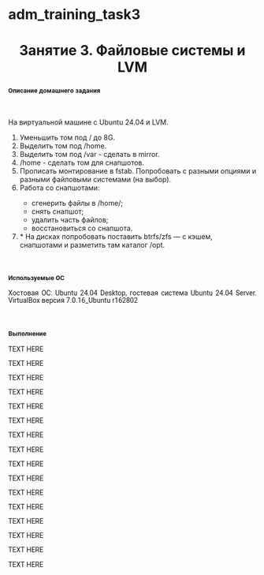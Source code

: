# adm_training_task3
<h1 align="center">Занятие 3. Файловые системы и LVM</h1>
<h3 class="western"><a name="_heading=h.h6i87lkp3f19"></a> <span style="font-family: Roboto, serif;"><span style="font-size: small;">Описание домашнего задания</span></span></h3>
<p>&nbsp;</p>
<p><span style="font-weight: 400;">На виртуальной машине с Ubuntu 24.04 и LVM.</span></p>
<ol>
<li style="font-weight: 400;"><span style="font-weight: 400;">Уменьшить том под / до 8G.</span></li>
<li style="font-weight: 400;"><span style="font-weight: 400;">Выделить том под /home.</span></li>
<li style="font-weight: 400;"><span style="font-weight: 400;">Выделить том под /var - сделать в mirror.</span></li>
<li style="font-weight: 400;"><span style="font-weight: 400;">/home - сделать том для снапшотов.</span></li>
<li style="font-weight: 400;"><span style="font-weight: 400;">Прописать монтирование в fstab. Попробовать с разными опциями и разными файловыми системами (на выбор).</span></li>
<li style="font-weight: 400;"><span style="font-weight: 400;">Работа со снапшотами:</span></li>
<ul>
<li>сгенерить файлы в /home/;</span></li>
<li>снять снапшот;</span></li>
<li>удалить часть файлов;</span></li>
<li>восстановиться со снапшота.</span></li>
</ul>
<li style="font-weight: 400;"><span style="font-weight: 400;">* На дисках попробовать поставить btrfs/zfs &mdash; с кэшем, снапшотами и разметить там каталог /opt.</span></li>
</ol>
<p style="line-height: 100%; margin-bottom: 0cm;">&nbsp;</p>
<h3 class="western"><a name="_heading=h.df570rpzx1qg"></a><span style="font-family: Roboto, serif;"><span style="font-size: small;">Используемые ОС</span></span></h3>
<p style="line-height: 108%; margin-bottom: 0.28cm;" align="justify"><span style="font-family: Roboto, serif;">Хостовая ОС: Ubuntu 24.04 Desktop, гостевая система Ubuntu 24.04 Server. VirtualBox версия 7.0.16_Ubuntu r162802</span></span></p>
<p style="line-height: 108%; margin-bottom: 0.28cm;" align="justify">&nbsp;</p>
<h3 class="western"><span style="font-family: Roboto, serif;"><span style="font-size: small;">Выполнение</span></span></h3>
<p style="line-height: 108%; margin-bottom: 0.28cm;" align="justify"><span style="font-family: Roboto, serif;">TEXT HERE</span></span></p>
<p style="line-height: 108%; margin-bottom: 0.28cm;" align="justify"><span style="font-family: Roboto, serif;">TEXT HERE</span></span></p>
<p style="line-height: 108%; margin-bottom: 0.28cm;" align="justify"><span style="font-family: Roboto, serif;">TEXT HERE</span></span></p>
<p style="line-height: 108%; margin-bottom: 0.28cm;" align="justify"><span style="font-family: Roboto, serif;">TEXT HERE</span></span></p>
<p style="line-height: 108%; margin-bottom: 0.28cm;" align="justify"><span style="font-family: Roboto, serif;">TEXT HERE</span></span></p>
<p style="line-height: 108%; margin-bottom: 0.28cm;" align="justify"><span style="font-family: Roboto, serif;">TEXT HERE</span></span></p>
<p style="line-height: 108%; margin-bottom: 0.28cm;" align="justify"><span style="font-family: Roboto, serif;">TEXT HERE</span></span></p>
<p style="line-height: 108%; margin-bottom: 0.28cm;" align="justify"><span style="font-family: Roboto, serif;">TEXT HERE</span></span></p>
<p style="line-height: 108%; margin-bottom: 0.28cm;" align="justify"><span style="font-family: Roboto, serif;">TEXT HERE</span></span></p>
<p style="line-height: 108%; margin-bottom: 0.28cm;" align="justify"><span style="font-family: Roboto, serif;">TEXT HERE</span></span></p>
<p style="line-height: 108%; margin-bottom: 0.28cm;" align="justify"><span style="font-family: Roboto, serif;">TEXT HERE</span></span></p>
<p style="line-height: 108%; margin-bottom: 0.28cm;" align="justify"><span style="font-family: Roboto, serif;">TEXT HERE</span></span></p>
<p style="line-height: 108%; margin-bottom: 0.28cm;" align="justify"><span style="font-family: Roboto, serif;">TEXT HERE</span></span></p>
<p style="line-height: 108%; margin-bottom: 0.28cm;" align="justify"><span style="font-family: Roboto, serif;">TEXT HERE</span></span></p>
<p style="line-height: 108%; margin-bottom: 0.28cm;" align="justify"><span style="font-family: Roboto, serif;">TEXT HERE</span></span></p>
<p style="line-height: 108%; margin-bottom: 0.28cm;" align="justify"><span style="font-family: Roboto, serif;">TEXT HERE</span></span></p>
